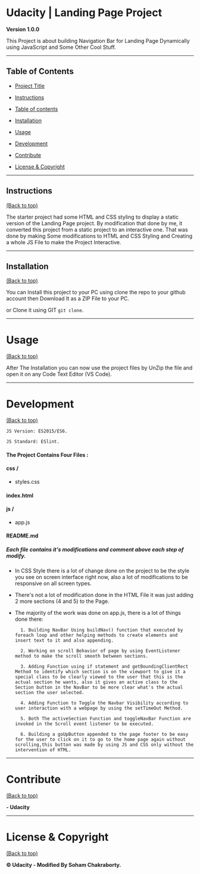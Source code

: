   

# Udacity | Landing Page Project

  
  

**Version 1.0.0**

  

This Project is about building Navigation Bar for Landing Page Dynamically using JavaScript and Some Other Cool Stuff.

  

---

  

## Table of Contents

  

- [Project Title](#Udacity-|-Landing-Page-Project)

- [Instructions](#instructions)

- [Table of contents](#table-of-contents)

- [Installation](#installation)

- [Usage](#usage)

- [Development](#development)

- [Contribute](#contribute)

- [License & Copyright](#License-&-Copyright)

  

---

  

## Instructions

[(Back to top)](#table-of-contents)

  

The starter project had some HTML and CSS styling to display a static version of the Landing Page project. By modification that done by me, it converted this project from a static project to an interactive one. That was done by making Some modifications to HTML and CSS Styling and Creating a whole JS File to make the Project Interactive.

  

---

  

## Installation

[(Back to top)](#table-of-contents)

  

You can Install this project to your PC using clone the repo to your github account then Download It as a ZIP File to your PC.

or Clone it using GIT ````git clone````.

  

---

  

# Usage

[(Back to top)](#table-of-contents)

  

After The Installation you can now use the project files by UnZip the file and open it on any Code Text Editor (VS Code).

  

---

  

# Development

[(Back to top)](#table-of-contents)

  

````JS Version: ES2015/ES6.````

  

````JS Standard: ESlint.````

  

#### The Project Contains Four Files :

#### css /

- styles.css

####  index.html

#### js /

- app.js

####  README.md

  

##### Each file contains it's modifications and comment above each step of modify.

- In CSS Style there is a lot of change done on the project to be the style you see on screen interface right now, also a lot of modifications to be responsive on all screen types.

  

- There's not a lot of modification done in the HTML File it was just adding 2 more sections (4 and 5) to the Page.

  

- The majority of the work was done on app.js, there is a lot of things done there:

  

        1. Building NavBar Using buildNav() function that executed by foreach loop and other helping methods to create elements and insert text to it and also appending.

        2. Working on scroll Behavior of page by using EventListener method to make the scroll smooth between sections.

        3. Adding Function using if statement and getBoundingClientRect Method to identify which section is on the viewport to give it a special class to be clearly viewed to the user that this is the actual section he wants, also it gives an active class to the Section button in the NavBar to be more clear what's the actual section the user selected.

        4. Adding Function to Toggle the Navbar Visibility according to user interaction with a webpage by using the setTimeOut Method.

        5. Both The activeSection Function and toggleNavBar Function are invoked in the Scroll event listener to be executed.

        6. Building a goUpButton appended to the page footer to be easy for the user to click on it to go to the home page again without scrolling,this button was made by using JS and CSS only without the intervention of HTML.

---

# Contribute

[(Back to top)](#table-of-contents)

  

**- Udacity**

  

---

# License & Copyright

[(Back to top)](#table-of-contents)

  

**© Udacity - Modified By Soham Chakraborty.**
